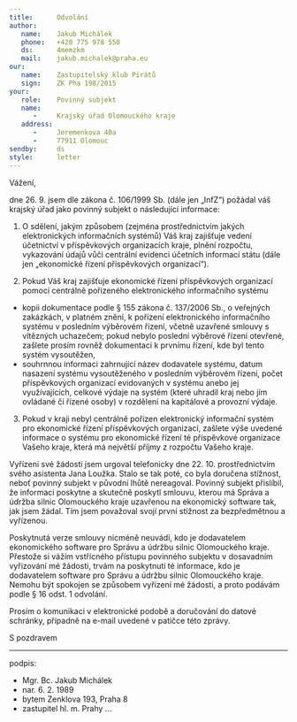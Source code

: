 ```yaml
---
title:      Odvolání
author:
   name:    Jakub Michálek
   phone:   +420 775 978 550
   ds:      4memzkm
   mail:    jakub.michalek@praha.eu
our:
   name:    Zastupitelský klub Pirátů
   sign:    ZK Pha 198/2015
your:
   role:    Povinný subjekt
   name:    
      -     Krajský úřad Olomouckého kraje
   address:
      -     Jeremenkova 40a
      -     77911 Olomouc
sendby:     ds
style:      letter
---
```


Vážení,

dne 26. 9. jsem dle zákona č. 106/1999 Sb. (dále jen „InfZ“) požádal váš krajský úřad jako povinný subjekt o následující informace: 

1. O sdělení, jakým způsobem (zejména prostřednictvím jakých elektronických informačních systémů) Váš kraj zajišťuje vedení účetnictví 
v příspěvkových organizacích kraje, plnění rozpočtu, vykazování údajů vůči centrální evidenci účetních informací státu (dále jen „ekonomické řízení příspěvkových organizací“).

2. Pokud Váš kraj zajišťuje ekonomické řízení příspěvkových organizací pomocí
centrálně pořizeného elektronického informačního systému 

* kopii dokumentace
  podle § 155 zákona č. 137/2006 Sb., o veřejných zakázkách, v platném znění,
  k pořízení elektronického informačního systému v posledním výběrovém řízení, 
  včetně uzavřené smlouvy s vítězných uchazečem;
  pokud nebylo poslední výběrové řízení otevřené, zašlete prosím rovněž 
  dokumentaci k prvnímu řízení, kde byl tento systém vysoutěžen,
* souhrnnou informaci zahrnující název dodavatele systému, datum nasazení 
  systému vysoutěženého v posledním výběrovém řízení, počet příspěvkových 
  organizací evidovaných v systému anebo jej využívajících, celkové výdaje na systém
  (které uhradil kraj nebo jím ovládané či řízené osoby) v rozdělení na 
  kapitálové a provozní výdaje.

3. Pokud v kraji nebyl centrálně pořízen elektronický informační systém pro ekonomické řízení příspěvkových organizací, zašlete výše uvedené informace o systému pro ekonomické řízení té příspěvkové organizace Vašeho kraje, která má největší příjmy z rozpočtu Vašeho kraje.

Vyřízení své žádosti jsem urgoval telefonicky dne 22. 10. prostřednictvím svého asistenta Jana Loužka. Stalo se tak poté, co byla doručena stížnost, neboť povinný subjekt v původní lhůtě nereagoval. Povinný subjekt přislíbil, že informaci poskytne a skutečně poskytl smlouvu, kterou má Správa a údržba silnic Olomouckého kraje uzavřenou na ekonomický software tak, jak jsem žádal. Tím jsem považoval svojí první stížnost za bezpředmětnou a vyřízenou.

Poskytnutá verze smlouvy nicméně neuvádí, kdo je dodavatelem ekonomického software pro Správu a údržbu silnic Olomouckého kraje. Přestože si vážím vstřícného přístupu povinného subjektu v dosavadním vyřizování mé žádosti, trvám na poskytnutí té informace, kdo je dodavatelem software pro Správu a údržbu silnic Olomouckého kraje. Nemohu být spokojen se způsobem vyřízení mé žádosti, a proto podávám podle § 16 odst. 1 odvolání.

Prosím o komunikaci v elektronické podobě a doručování do datové schránky, případně na e-mail uvedené v patičce této zprávy. 

S pozdravem

---
podpis: 
  - Mgr. Bc. Jakub Michálek
  - nar. 6. 2. 1989
  - bytem Zenklova 193, Praha 8
  - zastupitel hl. m. Prahy
...
